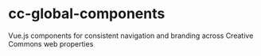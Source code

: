 # cc-global-components
Vue.js components for consistent navigation and branding across Creative Commons web properties
